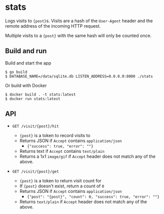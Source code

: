 # stats

Logs visits to `{post}`s. Visits are a hash of the `User-Agent` header and the
remote address of the incoming HTTP request.

Multiple visits to a `{post}` with the same hash will only be counted once.

## Build and run

Build and start the app

```shell
$ go build
$ DATABASE_NAME=/data/sqlite.db LISTEN_ADDRESS=0.0.0.0:8000 ./stats
```

Or build with Docker

```shell
$ docker build . -t stats:latest
$ docker run stats:latest
```

## API

- `GET /visit/{post}/hit`
  - `{post}` is a token to record visits to
  - Returns JSON if `Accept` contains `application/json`
    - `{"success": true, "error": ""}`
  - Returns text if `Accept` contains `text/plain`
  - Returns a 1x1 `image/gif` if `Accept` header does not match any of the above.

- `GET /visit/{post}/get`
  - `{post}` is a token to return visit count for
  - If `{post}` doesn't exist, return a count of `0`
  - Returns JSON if `Accept` contains `application/json`
    - `{"post": "{post}", "count": 0, "success": true, "error": ""}`
  - Returns `text/plain` if `Accept` header does not match any of the above.
